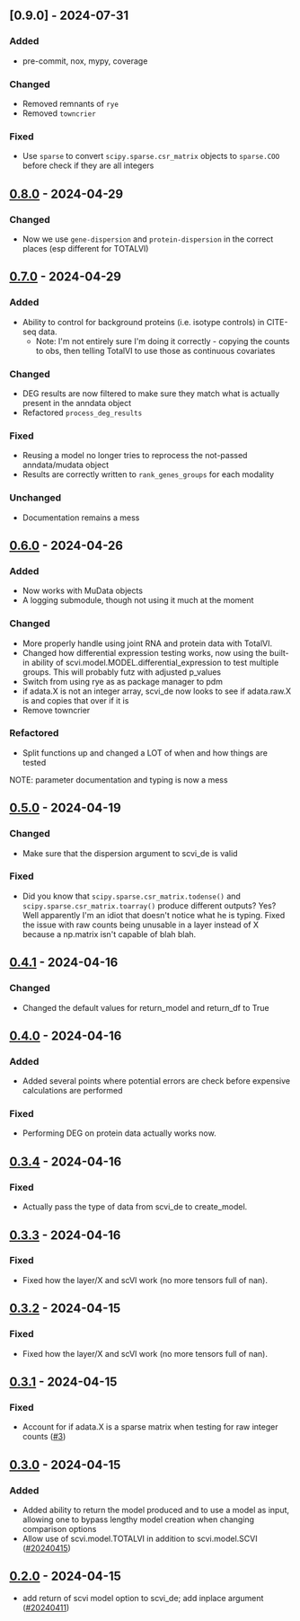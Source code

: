 ## [0.9.0] - 2024-07-31

### Added

- pre-commit, nox, mypy, coverage

### Changed

- Removed remnants of `rye`
- Removed `towncrier`

### Fixed

- Use `sparse` to convert `scipy.sparse.csr_matrix` objects to `sparse.COO` before check if they are all integers

## [0.8.0](https://github.com/milescsmith/scvi_de/tree/0.8.0) - 2024-04-29

### Changed

- Now we use `gene-dispersion` and `protein-dispersion` in the correct places (esp different for TOTALVI)

## [0.7.0](https://github.com/milescsmith/scvi_de/tree/0.7.0) - 2024-04-29

### Added

- Ability to control for background proteins (i.e. isotype controls) in CITE-seq data.
    - Note: I'm not entirely sure I'm doing it correctly - copying the counts to obs, then telling TotalVI to use those
    as continuous covariates

### Changed

- DEG results are now filtered to make sure they match what is actually present in the anndata object
- Refactored `process_deg_results`

### Fixed

- Reusing a model no longer tries to reprocess the not-passed anndata/mudata object
- Results are correctly written to `rank_genes_groups` for each modality


### Unchanged

- Documentation remains a mess

## [0.6.0](https://github.com/milescsmith/scvi_de/tree/0.6.0) - 2024-04-26

### Added

- Now works with MuData objects
- A logging submodule, though not using it much at the moment

### Changed

- More properly handle using joint RNA and protein data with TotalVI.
- Changed how differential expression testing works, now using the built-in ability of
    scvi.model.MODEL.differential_expression to test multiple groups. This will probably
    futz with adjusted p_values
- Switch from using rye as as package manager to pdm
- if adata.X is not an integer array, scvi_de now looks to see if adata.raw.X is and copies that
    over if it is
- Remove towncrier

### Refactored

- Split functions up and changed a LOT of when and how things are tested

NOTE: parameter documentation and typing is now a mess

## [0.5.0](https://github.com/milescsmith/scvi_de/tree/0.5.0) - 2024-04-19

### Changed

- Make sure that the dispersion argument to scvi_de is valid

### Fixed

- Did you know that `scipy.sparse.csr_matrix.todense()` and `scipy.sparse.csr_matrix.toarray()`
produce different outputs? Yes? Well apparently I'm an idiot that doesn't notice what he is typing.
Fixed the issue with raw counts being unusable in a layer instead of X because a np.matrix isn't capable of blah blah.


## [0.4.1](https://github.com/milescsmith/scvi_de/tree/0.4.1) - 2024-04-16


### Changed

- Changed the default values for return_model and return_df to True


## [0.4.0](https://github.com/milescsmith/scvi_de/tree/0.4.0) - 2024-04-16


### Added

- Added several points where potential errors are check before expensive calculations are performed

### Fixed

- Performing DEG on protein data actually works now.


## [0.3.4](https://github.com/milescsmith/scvi_de/tree/0.3.4) - 2024-04-16


### Fixed

- Actually pass the type of data from scvi_de to create_model.


## [0.3.3](https://github.com/milescsmith/scvi_de/tree/0.3.3) - 2024-04-16


### Fixed

- Fixed how the layer/X and scVI work (no more tensors full of nan).


## [0.3.2](https://github.com/milescsmith/scvi_de/tree/0.3.2) - 2024-04-15

### Fixed

- Fixed how the layer/X and scVI work (no more tensors full of nan).

## [0.3.1](https://github.com/milescsmith/scvi_de/tree/0.3.1) - 2024-04-15

### Fixed

- Account for if adata.X is a sparse matrix when testing for raw integer counts ([#3](https://github.com/milescsmith/scvi_de/issues/3))

## [0.3.0](https://github.com/milescsmith/scvi_de/tree/0.3.0) - 2024-04-15

### Added

- Added ability to return the model produced and to use a model as input, allowing one to bypass lengthy model creation when changing comparison options
- Allow use of scvi.model.TOTALVI in addition to scvi.model.SCVI ([#20240415](https://github.com/milescsmith/scvi_de/issues/20240415))

## [0.2.0](https://github.com/milescsmith/scvi_de/tree/0.2.0) - 2024-04-15

- add return of scvi model option to scvi_de; add inplace argument ([#20240411](https://github.com/milescsmith/scvi_de/issues/20240411))
